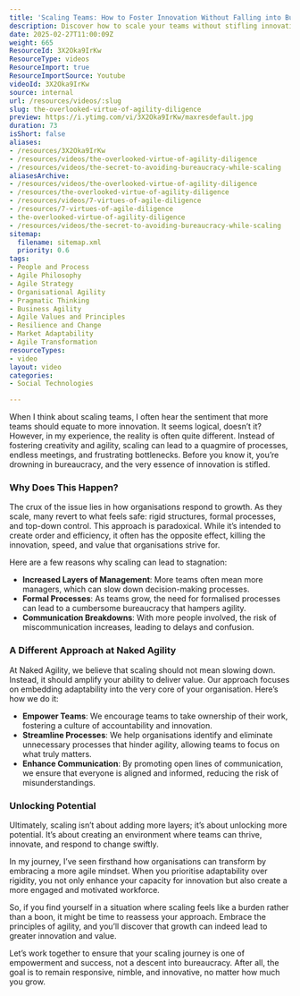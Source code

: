```yaml
---
title: 'Scaling Teams: How to Foster Innovation Without Falling into Bureaucracy'
description: Discover how to scale your teams without stifling innovation. Learn to empower, streamline, and enhance communication for agile growth.
date: 2025-02-27T11:00:09Z
weight: 665
ResourceId: 3X2Oka9IrKw
ResourceType: videos
ResourceImport: true
ResourceImportSource: Youtube
videoId: 3X2Oka9IrKw
source: internal
url: /resources/videos/:slug
slug: the-overlooked-virtue-of-agility-diligence
preview: https://i.ytimg.com/vi/3X2Oka9IrKw/maxresdefault.jpg
duration: 73
isShort: false
aliases:
- /resources/3X2Oka9IrKw
- /resources/videos/the-overlooked-virtue-of-agility-diligence
- /resources/videos/the-secret-to-avoiding-bureaucracy-while-scaling
aliasesArchive:
- /resources/videos/the-overlooked-virtue-of-agility-diligence
- /resources/the-overlooked-virtue-of-agility-diligence
- /resources/videos/7-virtues-of-agile-diligence
- /resources/7-virtues-of-agile-diligence
- the-overlooked-virtue-of-agility-diligence
- /resources/videos/the-secret-to-avoiding-bureaucracy-while-scaling
sitemap:
  filename: sitemap.xml
  priority: 0.6
tags:
- People and Process
- Agile Philosophy
- Agile Strategy
- Organisational Agility
- Pragmatic Thinking
- Business Agility
- Agile Values and Principles
- Resilience and Change
- Market Adaptability
- Agile Transformation
resourceTypes:
- video
layout: video
categories:
- Social Technologies

---
```

When I think about scaling teams, I often hear the sentiment that more teams should equate to more innovation. It seems logical, doesn’t it? However, in my experience, the reality is often quite different. Instead of fostering creativity and agility, scaling can lead to a quagmire of processes, endless meetings, and frustrating bottlenecks. Before you know it, you’re drowning in bureaucracy, and the very essence of innovation is stifled.

### Why Does This Happen?

The crux of the issue lies in how organisations respond to growth. As they scale, many revert to what feels safe: rigid structures, formal processes, and top-down control. This approach is paradoxical. While it’s intended to create order and efficiency, it often has the opposite effect, killing the innovation, speed, and value that organisations strive for.

Here are a few reasons why scaling can lead to stagnation:

- **Increased Layers of Management**: More teams often mean more managers, which can slow down decision-making processes.
- **Formal Processes**: As teams grow, the need for formalised processes can lead to a cumbersome bureaucracy that hampers agility.
- **Communication Breakdowns**: With more people involved, the risk of miscommunication increases, leading to delays and confusion.

### A Different Approach at Naked Agility

At Naked Agility, we believe that scaling should not mean slowing down. Instead, it should amplify your ability to deliver value. Our approach focuses on embedding adaptability into the very core of your organisation. Here’s how we do it:

- **Empower Teams**: We encourage teams to take ownership of their work, fostering a culture of accountability and innovation.
- **Streamline Processes**: We help organisations identify and eliminate unnecessary processes that hinder agility, allowing teams to focus on what truly matters.
- **Enhance Communication**: By promoting open lines of communication, we ensure that everyone is aligned and informed, reducing the risk of misunderstandings.

### Unlocking Potential

Ultimately, scaling isn’t about adding more layers; it’s about unlocking more potential. It’s about creating an environment where teams can thrive, innovate, and respond to change swiftly. 

In my journey, I’ve seen firsthand how organisations can transform by embracing a more agile mindset. When you prioritise adaptability over rigidity, you not only enhance your capacity for innovation but also create a more engaged and motivated workforce.

So, if you find yourself in a situation where scaling feels like a burden rather than a boon, it might be time to reassess your approach. Embrace the principles of agility, and you’ll discover that growth can indeed lead to greater innovation and value. 

Let’s work together to ensure that your scaling journey is one of empowerment and success, not a descent into bureaucracy. After all, the goal is to remain responsive, nimble, and innovative, no matter how much you grow.
